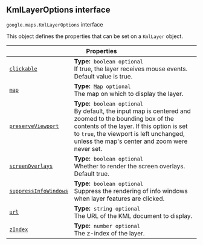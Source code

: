 
<devsite-heading text=" KmlLayerOptions interface" for="KmlLayerOptions" level="h2" link="" toc="" back-to-top=""><h2 id="KmlLayerOptions" is-upgraded="">KmlLayerOptions interface </h2></devsite-heading>
<p>
<code translate="no" dir="ltr"><span itemprop="path">google.maps</span>.<span itemprop="name">KmlLayerOptions</span></code>
interface
</p>
<p>This object defines the properties that can be set on a <code translate="no" dir="ltr">KmlLayer</code> object.</p>
<div class="devsite-table-wrapper"><table class="properties responsive" summary="interface KmlLayerOptions - Properties">
<thead>
<tr><th colspan="2">Properties</th>
</tr></thead>
<tbody>
<tr id="KmlLayerOptions.clickable">
<td itemprop="property"><code translate="no" dir="ltr"><a class="secret-link" href="#KmlLayerOptions.clickable"><span>clickable</span></a></code></td>
<td><div><strong>Type:</strong>&nbsp; <code translate="no" dir="ltr">boolean <span class="optional-type-annotation">optional</span></code></div>
<div class="desc">If true, the layer receives mouse events. Default value is true.</div></td>
</tr>
<tr id="KmlLayerOptions.map">
<td itemprop="property"><code translate="no" dir="ltr"><a class="secret-link" href="#KmlLayerOptions.map"><span>map</span></a></code></td>
<td><div><strong>Type:</strong>&nbsp; <code translate="no" dir="ltr"><a href="Map.md">Map</a> <span class="optional-type-annotation">optional</span></code></div>
<div class="desc">The map on which to display the layer.</div></td>
</tr>
<tr id="KmlLayerOptions.preserveViewport">
<td itemprop="property"><code translate="no" dir="ltr"><a class="secret-link" href="#KmlLayerOptions.preserveViewport"><span>preserveViewport</span></a></code></td>
<td><div><strong>Type:</strong>&nbsp; <code translate="no" dir="ltr">boolean <span class="optional-type-annotation">optional</span></code></div>
<div class="desc">By default, the input map is centered and zoomed to the bounding box of the contents of the layer. If this option is set to <code translate="no" dir="ltr">true</code>, the viewport is left unchanged, unless the map's center and zoom were never set.</div></td>
</tr>
<tr id="KmlLayerOptions.screenOverlays">
<td itemprop="property"><code translate="no" dir="ltr"><a class="secret-link" href="#KmlLayerOptions.screenOverlays"><span>screenOverlays</span></a></code></td>
<td><div><strong>Type:</strong>&nbsp; <code translate="no" dir="ltr">boolean <span class="optional-type-annotation">optional</span></code></div>
<div class="desc">Whether to render the screen overlays. Default true.</div></td>
</tr>
<tr id="KmlLayerOptions.suppressInfoWindows">
<td itemprop="property"><code translate="no" dir="ltr"><a class="secret-link" href="#KmlLayerOptions.suppressInfoWindows"><span>suppressInfoWindows</span></a></code></td>
<td><div><strong>Type:</strong>&nbsp; <code translate="no" dir="ltr">boolean <span class="optional-type-annotation">optional</span></code></div>
<div class="desc">Suppress the rendering of info windows when layer features are clicked.</div></td>
</tr>
<tr id="KmlLayerOptions.url">
<td itemprop="property"><code translate="no" dir="ltr"><a class="secret-link" href="#KmlLayerOptions.url"><span>url</span></a></code></td>
<td><div><strong>Type:</strong>&nbsp; <code translate="no" dir="ltr">string <span class="optional-type-annotation">optional</span></code></div>
<div class="desc">The URL of the KML document to display.</div></td>
</tr>
<tr id="KmlLayerOptions.zIndex">
<td itemprop="property"><code translate="no" dir="ltr"><a class="secret-link" href="#KmlLayerOptions.zIndex"><span>zIndex</span></a></code></td>
<td><div><strong>Type:</strong>&nbsp; <code translate="no" dir="ltr">number <span class="optional-type-annotation">optional</span></code></div>
<div class="desc">The z-index of the layer.</div></td>
</tr>
</tbody>
</table></div>
<script src="replace_links.js"></script>
